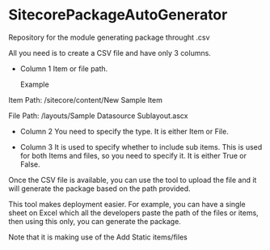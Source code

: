# SitecorePackageAutoGenerator
Repository for the module generating package throught .csv

All you need is to create a CSV file and have only 3 columns.

- Column 1
Item or file path.

    Example

Item Path: /sitecore/content/New Sample Item

File Path: /layouts/Sample Datasource Sublayout.ascx

- Column 2
You need to specify the type. It is either Item or File.

- Column 3
It is used to specify whether to include sub items. This is used for both Items and files, so you need to specify it. It is either True or False.

Once the CSV file is available, you can use the tool to upload the file and it will generate the package based on the path provided.

This tool makes deployment easier. For example, you can have a single sheet on Excel which all the developers paste the path of the files or items, then using this only, you can generate the package.

Note that it is making use of the Add Static items/files
